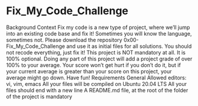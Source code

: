# Fix_My_Code_Challenge
Background Context Fix my code is a new type of project, where we’ll jump into an existing code base and fix it!  Sometimes you will know the language, sometimes not.  Please download the repository 0x00-Fix_My_Code_Challenge and use it as initial files for all solutions.  You should not recode everything, just fix it!  This project is NOT mandatory at all. It is 100% optional. Doing any part of this project will add a project grade of over 100% to your average. Your score won’t get hurt if you don’t do it, but if your current average is greater than your score on this project, your average might go down. Have fun!  Requirements General Allowed editors: vi, vim, emacs All your files will be compiled on Ubuntu 20.04 LTS All your files should end with a new line A README.md file, at the root of the folder of the project is mandatory
